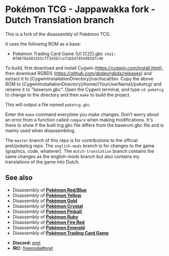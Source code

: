 # Pokémon TCG - Jappawakka fork - Dutch Translation branch

This is a fork of the disassembly of Pokémon TCG.

It uses the following ROM as a base:

- Pokémon Trading Card Game (U) [C][!].gbc `sha1: 0f8670a583255cff3e5b7ca71b5d7454d928fc48`

To build, first download and install Cygwin (https://cygwin.com/install.html), then download RGBDS (https://github.com/gbdev/rgbds/releases) and extract it to [CygwinInstallationDirectory]/usr/local/bin.
Copy the above ROM to [CygwinInstallationDirectory]/home/[YourUserName]/poketcg/ and rename it to "baserom.gbc".
Open the Cygwin terminal, and type `cd poketcg` to change to the directory and then `make` to build the project.

This will output a file named `poketcg.gbc`.

Enter the `make` command everytime you make changes. Don't worry about an error from a function called `compare` when making modifications. It's there to show if the built tcg.gbc file differs from the baserom.gbc file and is mainly used when disassembling.

The `master` branch of this repo is for contributions to the official pret/poketcg repo.
The `english-mods` branch is for changes to the game (graphics, code, whatever).
The `dutch-translation` branch contains the same changes as the english-mods branch but also contains my translations of the game into Dutch.

## See also

* Disassembly of [**Pokémon Red/Blue**][pokered]
* Disassembly of [**Pokémon Yellow**][pokeyellow]
* Disassembly of [**Pokémon Gold**][pokegold]
* Disassembly of [**Pokémon Crystal**][pokecrystal]
* Disassembly of [**Pokémon Pinball**][pokepinball]
* Disassembly of [**Pokémon Ruby**][pokeruby]
* Disassembly of [**Pokémon Fire Red**][pokefirered]
* Disassembly of [**Pokémon Emerald**][pokeemerald]
* Disassembly of [**Pokémon Trading Card Game**][poketcg]

- **Discord:** [pret][discord]
- **IRC:** [freenode#pret][irc]

[pokered]: https://github.com/pret/pokered
[pokeyellow]: https://github.com/pret/pokeyellow
[pokegold]: https://github.com/pret/pokegold
[pokecrystal]: https://github.com/pret/pokecrystal
[pokepinball]: https://github.com/pret/pokepinball
[pokeruby]: https://github.com/pret/pokeruby
[pokefirered]: https://github.com/pret/pokefirered
[pokeemerald]: https://github.com/pret/pokeemerald
[poketcg]: https://github.com/pret/poketcg
[Discord]: https://discord.gg/d5dubZ3
[irc]: https://kiwiirc.com/client/irc.freenode.net/?#pret
